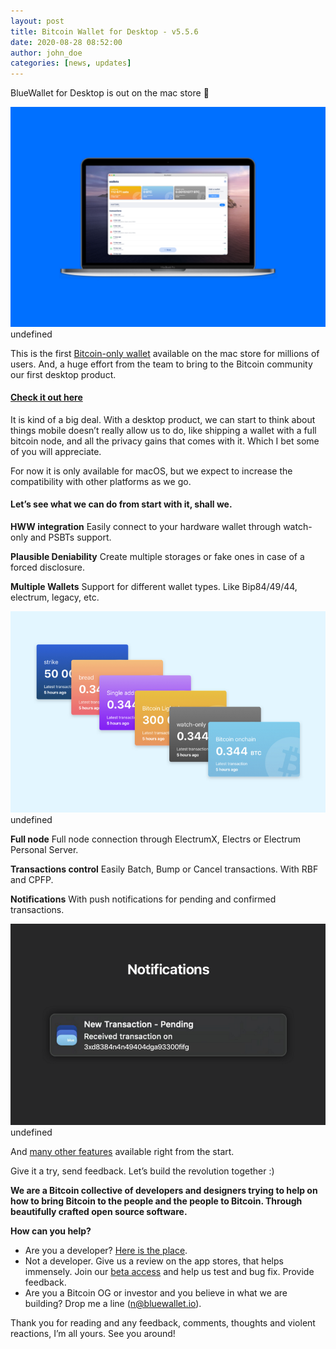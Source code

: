 ```yaml
---
layout: post
title: Bitcoin Wallet for Desktop - v5.5.6
date: 2020-08-28 08:52:00
author: john_doe
categories: [news, updates]
---
```


BlueWallet for Desktop is out on the mac store 

![](../_posts/img/1__ylHJ4Hf5by83gH6JS5HGFA.png)
undefined

This is the first [Bitcoin-only wallet](https://bluewallet.io) available on the mac store for millions of users. And, a huge effort from the team to bring to the Bitcoin community our first desktop product.

#### [Check it out here](https://bluewallet.io/desktop-bitcoin-wallet/)

It is kind of a big deal. With a desktop product, we can start to think about things mobile doesn’t really allow us to do, like shipping a wallet with a full bitcoin node, and all the privacy gains that comes with it. Which I bet some of you will appreciate.

For now it is only available for macOS, but we expect to increase the compatibility with other platforms as we go.

#### **Let’s see what we can do from start with it, shall we.**

**HWW integration** Easily connect to your hardware wallet through watch-only and PSBTs support.

**Plausible Deniability** Create multiple storages or fake ones in case of a forced disclosure.

**Multiple Wallets** Support for different wallet types. Like Bip84/49/44, electrum, legacy, etc.

![](../_posts/img/1__OWQvkS45QPso6l8X8FVIPQ.png)
undefined

**Full node** Full node connection through ElectrumX, Electrs or Electrum Personal Server.

**Transactions control** Easily Batch, Bump or Cancel transactions. With RBF and CPFP.

**Notifications** With push notifications for pending and confirmed transactions.

![](../_posts/img/1__pdu00hpS1hRgjpHcnBfycg.png)
undefined

And [many other features](https://bluewallet.io/features/) available right from the start.

Give it a try, send feedback. Let’s build the revolution together :)

**We are a Bitcoin collective of developers and designers trying to help on how to bring Bitcoin to the people and the people to Bitcoin. Through beautifully crafted open source software.**

**How can you help?**

*   Are you a developer? [Here is the place](https://github.com/BlueWallet/BlueWallet).
*   Not a developer. Give us a review on the app stores, that helps immensely. Join our [beta access](https://testflight.apple.com/join/8KtgcwC6) and help us test and bug fix. Provide feedback.
*   Are you a Bitcoin OG or investor and you believe in what we are building? Drop me a line (n@bluewallet.io).

Thank you for reading and any feedback, comments, thoughts and violent reactions, I’m all yours. See you around!